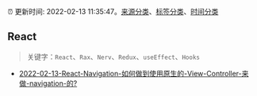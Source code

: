 :alarm_clock: 更新时间: 2022-02-13 11:35:47。[来源分类](../README.md)、[标签分类](../TAGS.md)、[时间分类](../TIMELINE.md)

## React


> 关键字：`React`、`Rax`、`Nerv`、`Redux`、`useEffect`、`Hooks`



- [2022-02-13-React-Navigation-如何做到使用原生的-View-Controller-来做-navigation-的?](https://www.v2ex.com/t/833558) 